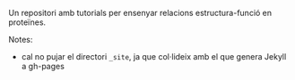 Un repositori amb tutorials per ensenyar relacions estructura-funció en proteïnes.

Notes: 
* cal no pujar el directori `_site`, ja que col·lideix amb el que genera Jekyll a gh-pages
